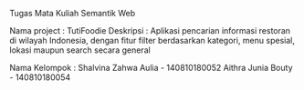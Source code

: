 Tugas Mata Kuliah Semantik Web

Nama project    : TutiFoodie
Deskripsi       : Aplikasi pencarian informasi restoran di wilayah Indonesia, dengan fitur filter berdasarkan kategori, menu spesial, lokasi maupun search secara general

Nama Kelompok : 
Shalvina Zahwa Aulia - 140810180052
Aithra Junia Bouty - 140810180054